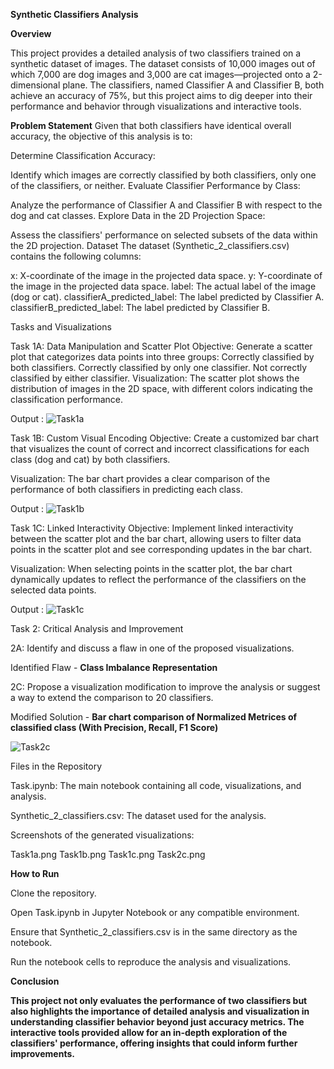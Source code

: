 **Synthetic Classifiers Analysis**

**Overview**

This project provides a detailed analysis of two classifiers trained on a synthetic dataset of images. The dataset consists of 10,000 images out of which 7,000 are dog images and 3,000 are cat images—projected onto a 2-dimensional plane. The classifiers, named Classifier A and Classifier B, both achieve an accuracy of 75%, but this project aims to dig deeper into their performance and behavior through visualizations and interactive tools.

**Problem Statement**
Given that both classifiers have identical overall accuracy, the objective of this analysis is to:

Determine Classification Accuracy:

Identify which images are correctly classified by both classifiers, only one of the classifiers, or neither.
Evaluate Classifier Performance by Class:

Analyze the performance of Classifier A and Classifier B with respect to the dog and cat classes.
Explore Data in the 2D Projection Space:

Assess the classifiers' performance on selected subsets of the data within the 2D projection.
Dataset
The dataset (Synthetic_2_classifiers.csv) contains the following columns:

x: X-coordinate of the image in the projected data space.
y: Y-coordinate of the image in the projected data space.
label: The actual label of the image (dog or cat).
classifierA_predicted_label: The label predicted by Classifier A.
classifierB_predicted_label: The label predicted by Classifier B.


Tasks and Visualizations

Task 1A: Data Manipulation and Scatter Plot
Objective: Generate a scatter plot that categorizes data points into three groups:
Correctly classified by both classifiers.
Correctly classified by only one classifier.
Not correctly classified by either classifier.
Visualization: The scatter plot shows the distribution of images in the 2D space, with different colors indicating the classification performance.

Output : 
![Task1a](https://github.com/user-attachments/assets/76a4a7fd-dffc-4f73-ab7e-21cc28a07dbd)

Task 1B: Custom Visual Encoding
Objective: Create a customized bar chart that visualizes the count of correct and incorrect classifications for each class (dog and cat) by both classifiers.

Visualization: The bar chart provides a clear comparison of the performance of both classifiers in predicting each class.

Output : ![Task1b](https://github.com/user-attachments/assets/d109cf77-a76a-4fa1-8596-5e906a23e501)


Task 1C: Linked Interactivity
Objective: Implement linked interactivity between the scatter plot and the bar chart, allowing users to filter data points in the scatter plot and see corresponding updates in the bar chart.

Visualization: When selecting points in the scatter plot, the bar chart dynamically updates to reflect the performance of the classifiers on the selected data points.

Output : ![Task1c](https://github.com/user-attachments/assets/2aa5e523-3102-47b0-91a5-620cc0199e73)



Task 2: Critical Analysis and Improvement

2A: Identify and discuss a flaw in one of the proposed visualizations.
    

Identified Flaw - **Class Imbalance Representation**


2C: Propose a visualization modification to improve the analysis or suggest a way to extend the comparison to 20 classifiers.


Modified Solution - **Bar chart comparison of Normalized Metrices of classified class (With Precision, Recall, F1 Score)**
    
![Task2c](https://github.com/user-attachments/assets/4774331a-0c84-4d5c-aadc-5ca9af2b3920)

    

Files in the Repository

Task.ipynb: The main notebook containing all code, visualizations, and analysis.

Synthetic_2_classifiers.csv: The dataset used for the analysis.

Screenshots of the generated visualizations: 

Task1a.png
Task1b.png
Task1c.png
Task2c.png

**How to Run**

Clone the repository.

Open Task.ipynb in Jupyter Notebook or any compatible environment.

Ensure that Synthetic_2_classifiers.csv is in the same directory as the notebook.

Run the notebook cells to reproduce the analysis and visualizations.


**Conclusion**

**This project not only evaluates the performance of two classifiers but also highlights the importance of detailed analysis and visualization in understanding classifier behavior beyond just accuracy metrics. The interactive tools provided allow for an in-depth exploration of the classifiers' performance, offering insights that could inform further improvements.**
